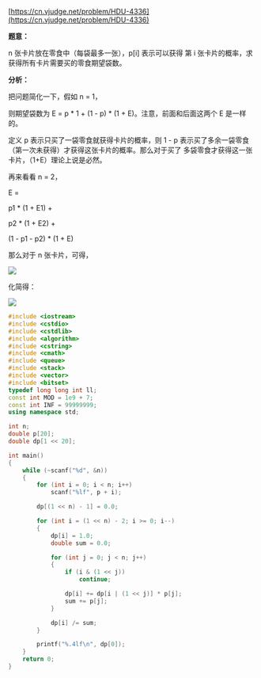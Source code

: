 [https://cn.vjudge.net/problem/HDU-4336](https://cn.vjudge.net/problem/HDU-4336)

**题意：**

n 张卡片放在零食中（每袋最多一张），p[i] 表示可以获得 第 i 张卡片的概率，求获得所有卡片需要买的零食期望袋数。

**分析：**

把问题简化一下，假如 n = 1，

则期望袋数为 E = p * 1 + (1 - p) * (1 + E)。注意，前面和后面这两个 E 是一样的。

定义 p 表示只买了一袋零食就获得卡片的概率，则 1 - p 表示买了多余一袋零食（第一次未获得）才获得这张卡片的概率。那么对于买了
多袋零食才获得这一张卡片，（1+E）理论上说是必然。

再来看看 n = 2，

E =

p1 * (1 + E1) +

p2 * (1 + E2) +
    
(1 - p1 - p2) * (1 + E)

那么对于 n 张卡片，可得，

![](https://github.com/Hapoa/Accepted/blob/master/images/5.gif)

化简得：

![](https://github.com/Hapoa/Accepted/blob/master/images/6.gif)

```c++
#include <iostream>
#include <cstdio>
#include <cstdlib>
#include <algorithm>
#include <cstring>
#include <cmath>
#include <queue>
#include <stack>
#include <vector>
#include <bitset>
typedef long long int ll;
const int MOD = 1e9 + 7;
const int INF = 99999999;
using namespace std;

int n;
double p[20];
double dp[1 << 20];

int main()
{
	while (~scanf("%d", &n))
	{
		for (int i = 0; i < n; i++)
			scanf("%lf", p + i);

		dp[(1 << n) - 1] = 0.0;

		for (int i = (1 << n) - 2; i >= 0; i--)
		{
			dp[i] = 1.0;
			double sum = 0.0;

			for (int j = 0; j < n; j++)
			{
				if (i & (1 << j))
					continue;

				dp[i] += dp[i | (1 << j)] * p[j];
				sum += p[j];
			}

			dp[i] /= sum;
		}

		printf("%.4lf\n", dp[0]);
	}
	return 0;
}
```
